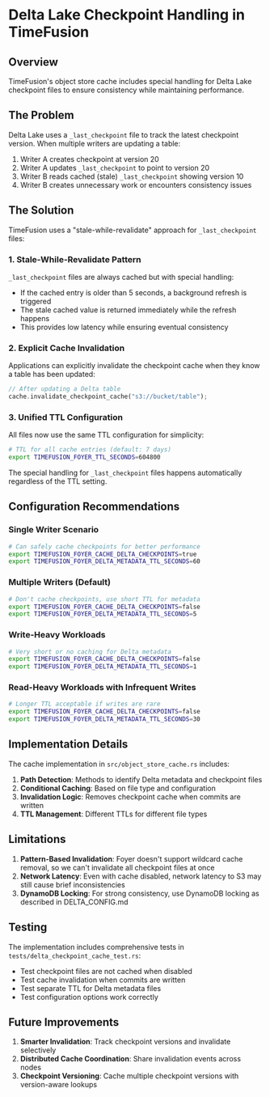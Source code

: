 # Delta Lake Checkpoint Handling in TimeFusion

## Overview

TimeFusion's object store cache includes special handling for Delta Lake checkpoint files to ensure consistency while maintaining performance.

## The Problem

Delta Lake uses a `_last_checkpoint` file to track the latest checkpoint version. When multiple writers are updating a table:

1. Writer A creates checkpoint at version 20
2. Writer A updates `_last_checkpoint` to point to version 20
3. Writer B reads cached (stale) `_last_checkpoint` showing version 10
4. Writer B creates unnecessary work or encounters consistency issues

## The Solution

TimeFusion uses a "stale-while-revalidate" approach for `_last_checkpoint` files:

### 1. Stale-While-Revalidate Pattern

`_last_checkpoint` files are always cached but with special handling:
- If the cached entry is older than 5 seconds, a background refresh is triggered
- The stale cached value is returned immediately while the refresh happens
- This provides low latency while ensuring eventual consistency

### 2. Explicit Cache Invalidation

Applications can explicitly invalidate the checkpoint cache when they know a table has been updated:

```rust
// After updating a Delta table
cache.invalidate_checkpoint_cache("s3://bucket/table");
```

### 3. Unified TTL Configuration

All files now use the same TTL configuration for simplicity:

```bash
# TTL for all cache entries (default: 7 days)
export TIMEFUSION_FOYER_TTL_SECONDS=604800
```

The special handling for `_last_checkpoint` files happens automatically regardless of the TTL setting.

## Configuration Recommendations

### Single Writer Scenario
```bash
# Can safely cache checkpoints for better performance
export TIMEFUSION_FOYER_CACHE_DELTA_CHECKPOINTS=true
export TIMEFUSION_FOYER_DELTA_METADATA_TTL_SECONDS=60
```

### Multiple Writers (Default)
```bash
# Don't cache checkpoints, use short TTL for metadata
export TIMEFUSION_FOYER_CACHE_DELTA_CHECKPOINTS=false
export TIMEFUSION_FOYER_DELTA_METADATA_TTL_SECONDS=5
```

### Write-Heavy Workloads
```bash
# Very short or no caching for Delta metadata
export TIMEFUSION_FOYER_CACHE_DELTA_CHECKPOINTS=false
export TIMEFUSION_FOYER_DELTA_METADATA_TTL_SECONDS=1
```

### Read-Heavy Workloads with Infrequent Writes
```bash
# Longer TTL acceptable if writes are rare
export TIMEFUSION_FOYER_CACHE_DELTA_CHECKPOINTS=false
export TIMEFUSION_FOYER_DELTA_METADATA_TTL_SECONDS=30
```

## Implementation Details

The cache implementation in `src/object_store_cache.rs` includes:

1. **Path Detection**: Methods to identify Delta metadata and checkpoint files
2. **Conditional Caching**: Based on file type and configuration
3. **Invalidation Logic**: Removes checkpoint cache when commits are written
4. **TTL Management**: Different TTLs for different file types

## Limitations

1. **Pattern-Based Invalidation**: Foyer doesn't support wildcard cache removal, so we can't invalidate all checkpoint files at once
2. **Network Latency**: Even with cache disabled, network latency to S3 may still cause brief inconsistencies
3. **DynamoDB Locking**: For strong consistency, use DynamoDB locking as described in DELTA_CONFIG.md

## Testing

The implementation includes comprehensive tests in `tests/delta_checkpoint_cache_test.rs`:

- Test checkpoint files are not cached when disabled
- Test cache invalidation when commits are written  
- Test separate TTL for Delta metadata files
- Test configuration options work correctly

## Future Improvements

1. **Smarter Invalidation**: Track checkpoint versions and invalidate selectively
2. **Distributed Cache Coordination**: Share invalidation events across nodes
3. **Checkpoint Versioning**: Cache multiple checkpoint versions with version-aware lookups